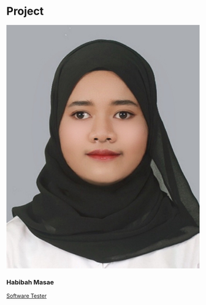 # Project
![b.png](./Image.jpg)

### Habibah Masae 

[Software Tester](https://github.com/Chocokorn/SofwareTester)
